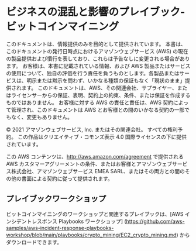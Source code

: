 # ビジネスの混乱と影響のプレイブック-ビットコインマイニング
このドキュメントは、情報提供のみを目的として提供されています。 本書は、このドキュメントの発行日時点におけるアマゾンウェブサービス (AWS) の現在の製品提供および慣行を表しており、これらは予告なしに変更される場合があります。 お客様は、本書に記載されている情報、および AWS 製品またはサービスの使用について、独自の評価を行う責任を負うものとします。各製品またはサービスは、明示または黙示を問わず、いかなる種類の保証もなく「現状のまま」提供されます。 このドキュメントは、AWS、その関連会社、サプライヤー、またはライセンサーからの保証、表明、契約上の約束、条件、または保証を作成するものではありません。 お客様に対する AWS の責任と責任は、AWS 契約によって管理され、このドキュメントは AWS とお客様との間のいかなる契約の一部でもなく、変更もありません。

© 2021 アマゾンウェブサービス, Inc. またはその関連会社。 すべての権利予約。 この作品はクリエイティブ・コモンズ表示 4.0 国際ライセンスの下に提供されています。

この AWS コンテンツは、http://aws.amazon.com/agreement で提供される AWS カスタマーアグリーメントの条件、またはお客様とアマゾンウェブサービス株式会社、アマゾンウェブサービス EMEA SARL、またはその両方との間のその他の書面による契約に従って提供されます。

## プレイブックワークショップ
ビットコインマイニングのワークショップと関連するプレイブックは、[AWS インシデントレスポンス Playbooks ワークショップ] (https://github.com/aws-samples/aws-incident-response-playbooks-workshop/blob/main/playbooks/crypto_mining/EC2_crypto_mining.md) からダウンロードできます。